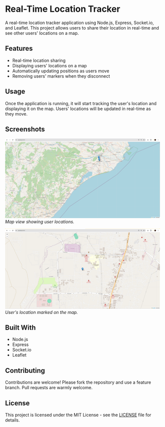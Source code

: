 # Real-Time Location Tracker

A real-time location tracker application using Node.js, Express, Socket.io, and Leaflet. This project allows users to share their location in real-time and see other users' locations on a map.

## Features

- Real-time location sharing
- Displaying users' locations on a map
- Automatically updating positions as users move
- Removing users' markers when they disconnect


## Usage

Once the application is running, it will start tracking the user's location and displaying it on the map. Users' locations will be updated in real-time as they move.


## Screenshots

![Map View](images/RTLT1.png)
*Map view showing user locations.*

![User Location](images/RTLT2.png)
*User's location marked on the map.*

## Built With

- Node.js
- Express
- Socket.io
- Leaflet

## Contributing

Contributions are welcome! Please fork the repository and use a feature branch. Pull requests are warmly welcome.

## License

This project is licensed under the MIT License - see the [LICENSE](LICENSE) file for details.

